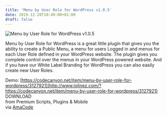 ```yaml
---
title: 'Menu by User Role for WordPress v1.0.5'
date: 2019-12-28T10:49:00+01:00
draft: false
---
```


![Menu by User Role for WordPress v1.0.5](http://www.codelist.cc/uploads/posts/2019-12/1577525086_menu-by-user-role-for-wordpress.jpg "Menu by User Role for WordPress v1.0.5")  
  
Menu by User Role for WordPress is a great little plugin that gives you the ability to create a Public Menu, a menu for users Logged in and menus for each User Role defined in your WordPress website. The plugin gives you complete control over the menus in your WordPress powered website. And if you have our White Label Branding for WordPress you can also easily create new User Roles.  
  
Demo: [https://codecanyon.net/item/menu-by-user-role-for-wordpress/3127921](http://www.lolinez.com/?https://codecanyon.net/item/menu-by-user-role-for-wordpress/3127921)  
DOWNLOAD  
from Premium Scripts, Plugins & Mobile  
via [AmaCode](https://amazcode.ooo)